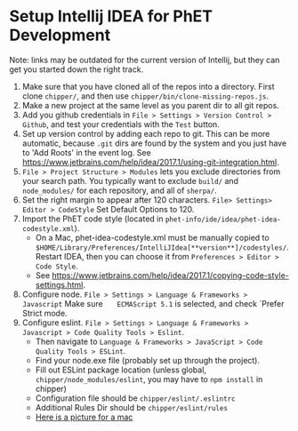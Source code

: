 
# Setup Intellij IDEA for PhET Development

Note: links may be outdated for the current version of Intellij, but they can get you started down the right track.

1. Make sure that you have cloned all of the repos into a directory. First clone `chipper/`, and then use 
`chipper/bin/clone-missing-repos.js`.
2. Make a new project at the same level as you parent dir to all git repos.
3. Add you github credentials in `File > Settings > Version Control > Github`, and test your credentials with the `Test` 
    button.
3. Set up version control by adding each repo to git. This can be more automatic, because `.git` dirs are found by the system
    and you just have to 'Add Roots' in the event log. See https://www.jetbrains.com/help/idea/2017.1/using-git-integration.html.
4. `File > Project Structure > Modules` lets you exclude directories from your search path. You typically want to exclude 
`build/` and `node_modules/` for each repository, and all of `sherpa/`.
5. Set the right margin to appear after 120 characters. `File> Settings> Editor > CodeStyle` Set Default Options to 120.
5. Import the PhET code style (located in `phet-info/ide/idea/phet-idea-codestyle.xml`). 
    * On a Mac, phet-idea-codestyle.xml must be manually copied to `$HOME/Library/Preferences/IntelliJIdea[**version**]/codestyles/`. 
    Restart IDEA, then you can choose it from `Preferences > Editor > Code Style`.
    * See https://www.jetbrains.com/help/idea/2017.1/copying-code-style-settings.html.
6. Configure node. `File > Settings > Language & Frameworks > Javascript` Make sure `   ECMAScript 5.1` is selected, and 
    check `Prefer Strict mode. 
7. Configure eslint. `File > Settings > Language & Frameworks > Javascript > Code Quality Tools > Eslint`.
    * Then navigate to `Language & Frameworks > JavaScript > Code Quality Tools > ESLint`. 
    * Find your node.exe file (probably set up through the project).
    * Fill out ESLint package location (unless global, `chipper/node_modules/eslint`, you may have to `npm install` in chipper)
    * Configuration file should be `chipper/eslint/.eslintrc ` 
    * Additional Rules Dir should be `chipper/eslint/rules`
    * [Here is a picture for a mac](https://cloud.githubusercontent.com/assets/6856943/26806694/876bdad6-4a0f-11e7-9096-e734bf70be6e.png)
   
   